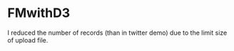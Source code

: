 # FMwithD3

I reduced the number of records (than in twitter demo) due to the limit size of upload file.
